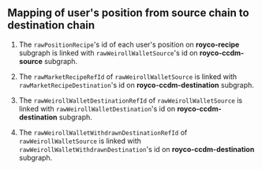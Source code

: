 ## Mapping of user's position from source chain to destination chain

1. The `rawPositionRecipe`'s id of each user's position on **royco-recipe** subgraph is linked with `rawWeirollWalletSource`'s id on **royco-ccdm-source** subgraph.

2. The `rawMarketRecipeRefId` of `rawWeirollWalletSource` is linked with `rawMarketRecipeDestination`'s id on **royco-ccdm-destination** subgraph.

3. The `rawWeirollWalletDestinationRefId` of `rawWeirollWalletSource` is linked with `rawWeirollWalletDestination`'s id on **royco-ccdm-destination** subgraph.

4. The `rawWeirollWalletWithdrawnDestinationRefId` of `rawWeirollWalletSource` is linked with `rawWeirollWalletWithdrawnDestination`'s id on **royco-ccdm-destination** subgraph.
